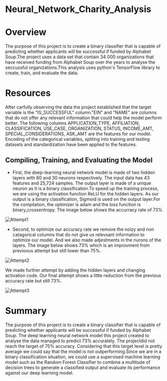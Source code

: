 # Neural_Network_Charity_Analysis
# Overview
The purpose of this project is to create a binary classifier that is capable of predicting whether applicants will be successful if funded by Alphabet Soup.The project uses a data set that contain 34 000 organizations that have received funding from Alphabet Soup over the years to analyse the seccussful organizations.This analysis uses python's TensorFlow library to create, train, and evaluate the data.

# Resources
After carfully observing the data the project established that the target variable is the "IS_SUCCESSFUL" column."EIN" and "NAME" are columns that do not offer any relevant information that could help the model perform better.
The following columns APPLICATION_TYPE, AFFILIATION, CLASSIFICATION, USE_CASE, ORGANIZATION, STATUS, INCOME_AMT, SPECIAL_CONSIDERATIONS, ASK_AMT are the features for our model.
Encoding of the categorical variables, spliting into training and testing datasets and standardization have been applied to the features.
 
 ## Compiling, Training, and Evaluating the Model
  - First, 
the deep-learning neural network model is made of two hidden layers with 80 and 30 neurons respectively. The input data has 43 features and 25,724 samples.
The output layer is made of a unique neuron as it is a binary classification.To speed up the training process, we are using the activation function ReLU for the hidden layers. As our output is a binary classification, Sigmoid is used on the output layer.For the compilation, the optimizer is adam and the loss function is binary_crossentropy. The image below shows the accurracy rate of 73%

![Attempt1](https://user-images.githubusercontent.com/78656720/124116402-ec29fe00-da3c-11eb-8c2e-fed399e23595.PNG)

 - Second, to optimize our accuracy rate we remove the noizy and non catagorical columns that do not give us relevsant information to optimize our model. And we also made adjestments in the nurons of the layers. The image below shows 73% which is an improvment from previoous attempt but still lower than 75%. 

![Attempt2](https://user-images.githubusercontent.com/78656720/124116496-fe0ba100-da3c-11eb-814f-d0f7b4cb0177.PNG)


We made further attempt by adding the hidden layers and changing activation code. Our final attempt shows a little reduction from the previous accuracy rate but still 73%.

![Attempt3](https://user-images.githubusercontent.com/78656720/124116508-01069180-da3d-11eb-833a-70f3f11be238.PNG)


# Summary
The purpose of this project is to create a binary classifier that is capable of predicting whether applicants will be successful if funded by Alphabet Soup. The deep learning neural network model this project created to analyse the data managed to predict  73% accurately. The projectdid not reach the target of 75% accuracy. Considering that this target level is pretty average we could say that the model is not outperforming.Since we are in a binary classification situation, we could use a supervised machine learning model such as the Random Forest Classifier to combine a multitude of decision trees to generate a classified output and evaluate its performance against our deep learning model.
